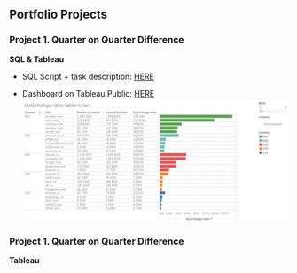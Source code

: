 ## Portfolio Projects

### Project 1. Quarter on Quarter Difference 
**SQL & Tableau**

- SQL Script + task description: [HERE](https://github.com/OksSvi/DataPortfolio/blob/main/test_task.sql)

- Dashboard on Tableau Public: [HERE](https://public.tableau.com/app/profile/oksana4574/viz/QoQchangeratiotablechart/Dashboard1)
[![tbl](/visuals/image.png)](https://public.tableau.com/app/profile/oksana4574/viz/QoQchangeratiotablechart/Dashboard1)

### Project 1. Quarter on Quarter Difference 
**Tableau**
